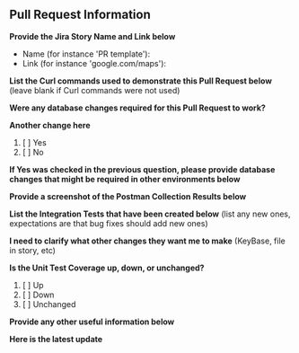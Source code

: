 ## Pull Request Information

**Provide the Jira Story Name and Link below**

* Name (for instance 'PR template'):
* Link (for instance 'google.com/maps'):

**List the Curl commands used to demonstrate this Pull Request below** (leave blank if Curl commands were not used)

**Were any database changes required for this Pull Request to work?**

**Another change here**

1. [ ] Yes
2. [ ] No

**If Yes was checked in the previous question, please provide database changes that might be required in other environments below**

**Provide a screenshot of the Postman Collection Results below**

**List the Integration Tests that have been created below**  (list any new ones, expectations are that bug fixes should add new ones)

**I need to clarify what  other changes they want me to make**  (KeyBase, file in story, etc)

**Is the Unit Test Coverage up, down, or unchanged?** 

1. [ ] Up
2. [ ] Down
3. [ ] Unchanged

**Provide any other useful information below**

**Here is the latest update**
